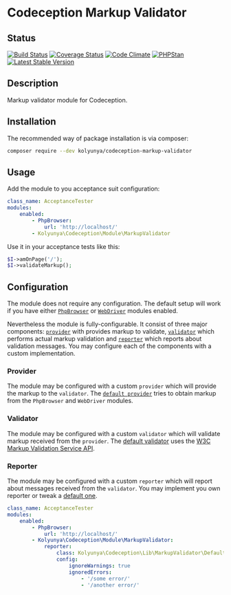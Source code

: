 # Codeception Markup Validator

## Status
[![Build Status](https://travis-ci.org/Kolyunya/codeception-markup-validator.svg?branch=master)](https://travis-ci.org/Kolyunya/codeception-markup-validator)
[![Coverage Status](https://img.shields.io/coveralls/Kolyunya/codeception-markup-validator/master.svg)](https://coveralls.io/github/Kolyunya/codeception-markup-validator?branch=master)
[![Code Climate](https://codeclimate.com/github/Kolyunya/codeception-markup-validator/badges/gpa.svg)](https://codeclimate.com/github/Kolyunya/codeception-markup-validator)
[![PHPStan](https://img.shields.io/badge/PHPStan-enabled-brightgreen.svg?style=flat)](https://github.com/phpstan/phpstan)
[![Latest Stable Version](https://poser.pugx.org/kolyunya/codeception-markup-validator/v/stable)](https://packagist.org/packages/kolyunya/codeception-markup-validator)

## Description
Markup validator module for Codeception.

## Installation
The recommended way of package installation is via composer:
```sh
composer require --dev kolyunya/codeception-markup-validator
```

## Usage
Add the module to you acceptance suit configuration:
```yaml
class_name: AcceptanceTester
modules:
    enabled:
        - PhpBrowser:
            url: 'http://localhost/'
        - Kolyunya\Codeception\Module\MarkupValidator
```

Use it in your acceptance tests like this:
```php
$I->amOnPage('/');
$I->validateMarkup();
```

## Configuration
The module does not require any configuration. The default setup will work if you have either [`PhpBrowser`](https://github.com/Codeception/Codeception/blob/2.2/src/Codeception/Module/PhpBrowser.php) or [`WebDriver`](https://github.com/Codeception/Codeception/blob/2.2/src/Codeception/Module/WebDriver.php) modules enabled.

Nevertheless the module is fully-configurable. It consist of three major components: [`provider`](https://github.com/Kolyunya/codeception-markup-validator/blob/master/sources/Lib/MarkupValidator/MarkupProviderInterface.php) with provides markup to validate, [`validator`](https://github.com/Kolyunya/codeception-markup-validator/blob/master/sources/Lib/MarkupValidator/MarkupValidatorInterface.php) which performs actual markup validation and [`reporter`](https://github.com/Kolyunya/codeception-markup-validator/blob/master/sources/Lib/MarkupValidator/MarkupReporterInterface.php) which reports about validation messages. You may configure each of the components with a custom implementation.

### Provider
The module may be configured with a custom `provider` which will provide the markup to the `validator`. The [`default provider`](https://github.com/Kolyunya/codeception-markup-validator/blob/master/sources/Lib/MarkupValidator/DefaultMarkupProvider.php) tries to obtain markup from the `PhpBrowser` and `WebDriver` modules.

### Validator
The module may be configured with a custom `validator` which will validate markup received from the `provider`. The [default validator](https://github.com/Kolyunya/codeception-markup-validator/blob/master/sources/Lib/MarkupValidator/W3CMarkupValidator.php) uses the [W3C Markup Validation Service API](https://validator.w3.org/docs/api.html).

### Reporter
The module may be configured with a custom `reporter` which will report about messages received from the `validator`. You may implement you own reporter or tweak a [default one](https://github.com/Kolyunya/codeception-markup-validator/blob/master/sources/Lib/MarkupValidator/DefaultMarkupReporter.php).
```yaml
class_name: AcceptanceTester
modules:
    enabled:
        - PhpBrowser:
            url: 'http://localhost/'
        - Kolyunya\Codeception\Module\MarkupValidator:
            reporter:
                class: Kolyunya\Codeception\Lib\MarkupValidator\DefaultMarkupReporter
                config:
                    ignoreWarnings: true
                    ignoredErrors:
                        - '/some error/'
                        - '/another error/'
```
